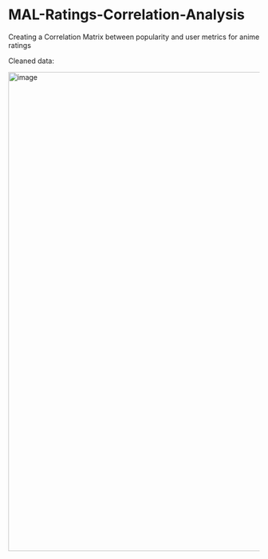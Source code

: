 # MAL-Ratings-Correlation-Analysis
Creating a Correlation Matrix between popularity and user metrics for anime ratings

Cleaned data:

<img width="960" alt="image" src="https://github.com/Gargi11Raj/MAL-Ratings-Correlation-Analysis/assets/93517322/40e2a90d-bc7b-47de-985d-6c2e910f93ca">

